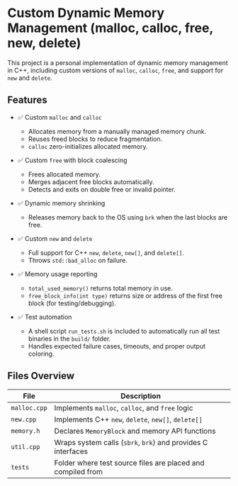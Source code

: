 # Custom Dynamic Memory Management (malloc, calloc, free, new, delete)

This project is a personal implementation of dynamic memory management in C++, including custom versions of `malloc`, `calloc`, `free`, and support for `new` and `delete`.

## Features

- ✅ Custom `malloc` and `calloc`
  - Allocates memory from a manually managed memory chunk.
  - Reuses freed blocks to reduce fragmentation.
  - `calloc` zero-initializes allocated memory.

- ✅ Custom `free` with block coalescing
  - Frees allocated memory.
  - Merges adjacent free blocks automatically.
  - Detects and exits on double free or invalid pointer.

- ✅ Dynamic memory shrinking
  - Releases memory back to the OS using `brk` when the last blocks are free.

- ✅ Custom `new` and `delete`
  - Full support for C++ `new`, `delete`, `new[]`, and `delete[]`.
  - Throws `std::bad_alloc` on failure.

- ✅ Memory usage reporting
  - `total_used_memory()` returns total memory in use.
  - `free_block_info(int type)` returns size or address of the first free block (for testing/debugging).

- ✅ Test automation
  - A shell script `run_tests.sh` is included to automatically run all test binaries in the `build/` folder.
  - Handles expected failure cases, timeouts, and proper output coloring.

## Files Overview

| File           | Description                                         | 
|----------------|-----------------------------------------------------|
| `malloc.cpp`   | Implements `malloc`, `calloc`, and `free` logic     |
| `new.cpp`      | Implements C++ `new`, `delete`, `new[]`, `delete[]` |
| `memory.h`     | Declares `MemoryBlock` and memory API functions     |
| `util.cpp`     | Wraps system calls (`sbrk`, `brk`) and provides C interfaces |
| `tests`        | Folder where test source files are placed and compiled from   |
